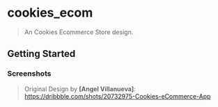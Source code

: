 # cookies_ecom

> An Cookies Ecommerce Store design.

## Getting Started

### Screenshots

> Original Design by **[Angel Villanueva]**: https://dribbble.com/shots/20732975-Cookies-eCommerce-App